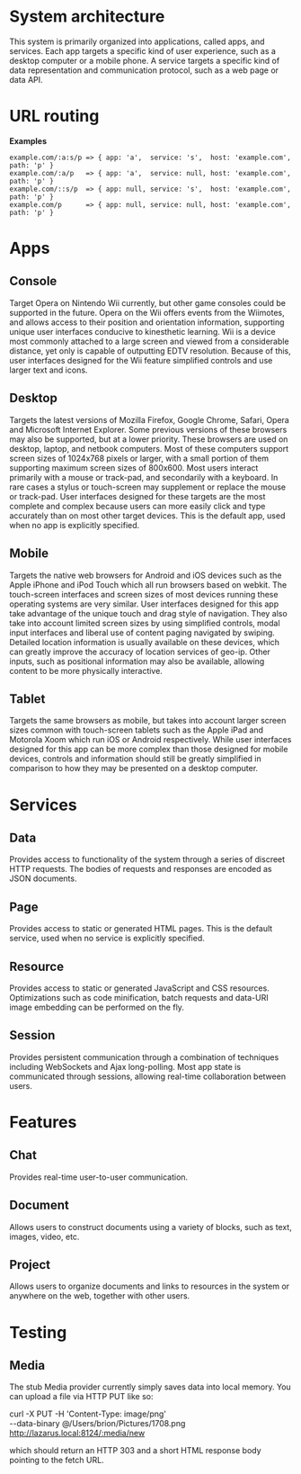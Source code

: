 # System architecture

This system is primarily organized into applications, called apps, and services. Each app targets
a specific kind of user experience, such as a desktop computer or a mobile phone. A service targets
a specific kind of data representation and communication protocol, such as a web page or data API.

# URL routing

**Examples**

	example.com/:a:s/p => { app: 'a',  service: 's',  host: 'example.com', path: 'p' }
	example.com/:a/p   => { app: 'a',  service: null, host: 'example.com', path: 'p' }
	example.com/::s/p  => { app: null, service: 's',  host: 'example.com', path: 'p' }
	example.com/p      => { app: null, service: null, host: 'example.com', path: 'p' }

# Apps

## Console

Target Opera on Nintendo Wii currently, but other game consoles could be supported in the future.
Opera on the Wii offers events from the Wiimotes, and allows access to their position and
orientation information, supporting unique user interfaces conducive to kinesthetic learning. Wii is
a device most commonly attached to a large screen and viewed from a considerable distance, yet only
is capable of outputting EDTV resolution. Because of this, user interfaces designed for the Wii
feature simplified controls and use larger text and icons.

## Desktop

Targets the latest versions of Mozilla Firefox, Google Chrome, Safari, Opera and Microsoft Internet
Explorer. Some previous versions of these browsers may also be supported, but at a lower priority.
These browsers are used on desktop, laptop, and netbook computers. Most of these computers support
screen sizes of 1024x768 pixels or larger, with a small portion of them supporting maximum screen
sizes of 800x600. Most users interact primarily with a mouse or track-pad, and secondarily with a
keyboard. In rare cases a stylus or touch-screen may supplement or replace the mouse or track-pad.
User interfaces designed for these targets are the most complete and complex because users can more
easily click and type accurately than on most other target devices. This is the default app, used
when no app is explicitly specified.

## Mobile

Targets the native web browsers for Android and iOS devices such as the Apple
iPhone and iPod Touch which all run browsers based on webkit. The touch-screen interfaces and screen
sizes of most devices running these operating systems are very similar. User interfaces designed for
this app take advantage of the unique touch and drag style of navigation. They also take into
account limited screen sizes by using simplified controls, modal input interfaces and liberal use of
content paging navigated by swiping. Detailed location information is usually available on these
devices, which can greatly improve the accuracy of location services of geo-ip. Other inputs, such
as positional information may also be available, allowing content to be more physically interactive.

## Tablet

Targets the same browsers as mobile, but takes into account larger screen sizes common with
touch-screen tablets such as the Apple iPad and Motorola Xoom which run iOS or Android respectively.
While user interfaces designed for this app can be more complex than those designed for mobile
devices, controls and information should still be greatly simplified in comparison to how they may
be presented on a desktop computer.

# Services

## Data

Provides access to functionality of the system through a series of discreet HTTP
requests. The bodies of requests and responses are encoded as JSON documents.

## Page

Provides access to static or generated HTML pages. This is the default service, used
when no service is explicitly specified.

## Resource

Provides access to static or generated JavaScript and CSS resources. Optimizations such as code
minification, batch requests and data-URI image embedding can be performed on the fly.

## Session

Provides persistent communication through a combination of techniques including WebSockets and Ajax
long-polling. Most app state is communicated through sessions, allowing real-time collaboration
between users.

# Features

## Chat

Provides real-time user-to-user communication.

## Document

Allows users to construct documents using a variety of blocks, such as text, images, video, etc.

## Project

Allows users to organize documents and links to resources in the system or anywhere on the web,
together with other users.

# Testing

## Media

The stub Media provider currently simply saves data into local memory. You can upload a file via HTTP PUT like so:

  curl -X PUT -H 'Content-Type: image/png' \
    --data-binary @/Users/brion/Pictures/1708.png \
    http://lazarus.local:8124/:media/new

which should return an HTTP 303 and a short HTML response body pointing to the fetch URL.


